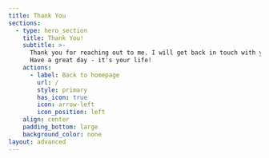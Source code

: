 ```yaml
---
title: Thank You
sections:
  - type: hero_section
    title: Thank You!
    subtitle: >-
      Thank you for reaching out to me. I will get back in touch with you soon.
      Have a great day - it's your life!
    actions:
      - label: Back to homepage
        url: /
        style: primary
        has_icon: true
        icon: arrow-left
        icon_position: left
    align: center
    padding_bottom: large
    background_color: none
layout: advanced
---
```

